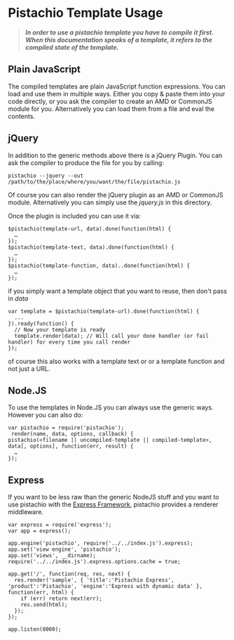 # Pistachio Template Usage

> ***In order to use a pistachio template you have to compile it first. When this documentation speaks of a template, it refers to the compiled state of the template.***

## Plain JavaScript

The compiled templates are plain JavaScript function expressions. You can load and use them in multiple ways. Either you copy & paste them into your code directly, or you ask the compiler to create an AMD or CommonJS module for you. Alternatively you can load them from a file and eval the contents.

## jQuery

In addition to the generic methods above there is a jQuery Plugin. You can ask the compiler to produce the file for you by calling:

    pistachio --jquery --out /path/to/the/place/where/you/want/the/file/pistachio.js

Of course you can also render the jQuery plugin as an AMD or CommonJS module. Alternatively you can simply use the *jquery.js* in this directory.

Once the plugin is included you can use it via:

    $pistachio(template-url, data).done(function(html) {
      …
    });
    $pistachio(template-text, data).done(function(html) {
      …
    });
    $pistachio(template-function, data)..done(function(html) {
      …
    });

if you simply want a template object that you want to reuse, then don't pass in *data*

    var template = $pistachio(template-url).done(function(html) {
      ...
    }).ready(function() {
      // Now your template is ready
      template.render(data); // Will call your done handler (or fail handler) for every time you call render
    });

of course this also works with a template text or or a template function and not just a URL.

## Node.JS

To use the templates in Node.JS you can always use the generic ways. However you can also do:

    var pistachio = require('pistachio');
     render(name, data, options, callback) {
    pistachio(<filename || uncompiled-template || compiled-template>, data[, options], function(err, result) {
      …
    });

## Express

If you want to be less raw than the generic NodeJS stuff and you want to use pistachio with the [Express Framework](http://expressjs.com), pistachio provides a renderer middleware.

    var express = require('express');
    var app = express();

    app.engine('pistachio', require('../../index.js').express);
    app.set('view engine', 'pistachio');
    app.set('views', __dirname);
    require('../../index.js').express.options.cache = true;

    app.get('/', function(req, res, next) {
      res.render('sample', { 'title':'Pistachio Express', 'product':'Pistachio', 'engine':'Express with dynamic data' }, function(err, html) {
        if (err) return next(err);
        res.send(html);
      });
    });

    app.listen(8000);

